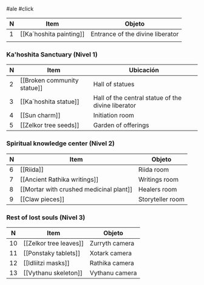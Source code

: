 #ale #click

| N   | Item                    | Objeto                           |
| --- | ----------------------- | -------------------------------- |
| 1   | [[Ka´hoshita painting]] | Entrance of the divine liberator |
|     |                         |                                  |
### Ka'hoshita Sanctuary (Nivel 1)

| N   | Item                        | Ubicación                                          |
| --- | --------------------------- | -------------------------------------------------- |
| 2   | [[Broken community statue]] | Hall of statues                                    |
| 3   | [[Ka´hoshita statue]]       | Hall of the central statue of the divine liberator |
| 4   | [[Sun charm]]               | Initiation room                                    |
| 5   | [[Zelkor tree seeds]]       | Garden of offerings                                |
### Spiritual knowledge center (Nivel 2)

| N   | Item                                    | Objeto           |
| --- | --------------------------------------- | ---------------- |
| 6   | [[Riida]]                               | Riida room       |
| 7   | [[Ancient Rathika writings]]            | Writings room    |
| 8   | [[Mortar with crushed medicinal plant]] | Healers room     |
| 9   | [[Claw pieces]]                         | Storyteller room |
### Rest of lost souls (Nivel 3)

| N   | Item                   | Objeto         |
| --- | ---------------------- | -------------- |
| 10  | [[Zelkor tree leaves]] | Zurryth camera |
| 11  | [[Ponstaky tablets]]   | Xotark camera  |
| 12  | [[Idliitzi masks]]     | Rathika camera |
| 13  | [[Vythanu skeleton]]   | Vythanu camera |
